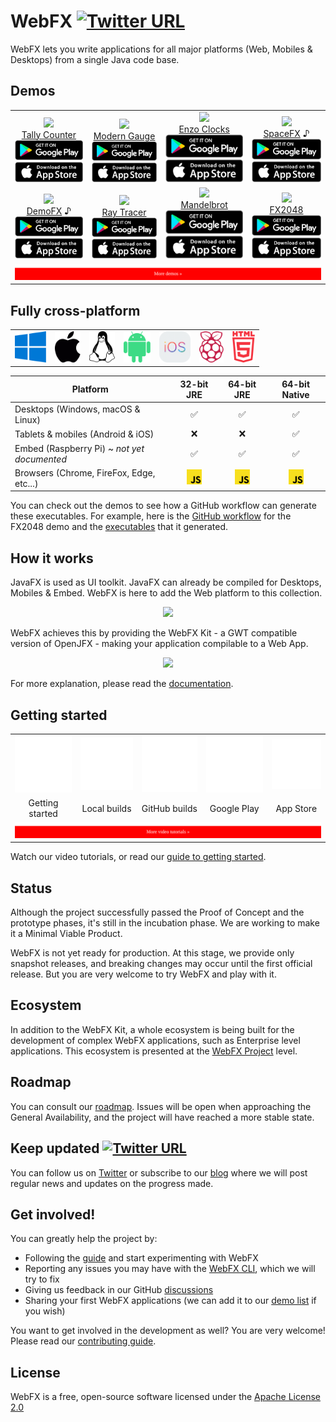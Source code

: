 # WebFX [![Twitter URL](https://img.shields.io/twitter/url/https/twitter.com/WebFXProject.svg?style=social&label=WebFXProject)](https://twitter.com/WebFXProject)

WebFX lets you write applications for all major platforms (Web, Mobiles & Desktops) from a single Java code base.

## Demos

<div align="center">
<table>
<tr>
<td align="center" valign="bottom"><a href="https://tallycounter.webfx.dev"><img src="https://webfx-demos.github.io/webfx-demos-videos/TallyCounter.webp"/><br/>Tally Counter</a><br/><img src="google-play.png"><img src="app-store.png">
</td>
<td align="center" valign="bottom"><a href="https://moderngauge.webfx.dev"><img src="https://webfx-demos.github.io/webfx-demos-videos/ModernGauge.webp"/><br/>Modern Gauge</a><br/><img src="google-play.png"><img src="app-store.png"></td>
<td align="center" valign="bottom"><a href="https://enzoclocks.webfx.dev"> <img src="https://webfx-demos.github.io/webfx-demos-videos/EnzoClocks.webp"/><br/> Enzo Clocks</a><br/><img src="google-play.png"><img src="app-store.png"></td>
<td align="center" valign="bottom"><a href="https://spacefx.webfx.dev"><img src="https://webfx-demos.github.io/webfx-demos-videos/SpaceFX.webp"/><br/>SpaceFX</a> ♪<br/><img src="google-play.png"><img src="app-store.png"></td>
</tr>
<tr>
<td align="center" valign="bottom"><a href="https://demofx.webfx.dev"><img src="https://webfx-demos.github.io/webfx-demos-videos/DemoFX.webp"/><br/>DemoFX</a> ♪<br/><img src="google-play.png"><img src="app-store.png"></td>
<td align="center" valign="bottom"><a href="https://raytracer.webfx.dev"><img src="https://webfx-demos.github.io/webfx-demos-videos/RayTracer.webp"/><br/>Ray Tracer</a><br/><img src="google-play.png"><img src="app-store.png"></td>
<td align="center" valign="bottom"><a href="https://mandelbrot.webfx.dev"><img src="https://webfx-demos.github.io/webfx-demos-videos/Mandelbrot.GIF"/><br/>Mandelbrot</a><br/><img src="google-play.png"><img src="app-store.png"></td>
<td align="center" valign="bottom"><a href="https://fx2048.webfx.dev"><img src="https://webfx-demos.github.io/webfx-demos-videos/FX2048.webp"/><br/>FX2048</a><br/><img src="google-play.png"><img src="app-store.png"></td>
</tr>
<tr>
<td colspan="4" align="center">
<a href="https://github.com/webfx-demos">
<img width="100%" src='MoreDemos.svg'/>
</a>
</td>
</tr>
</table>

</div>

## Fully cross-platform

<div align="center">

<table>
<tr>
<td><img height="50" src="windows.svg"/></td>
<td><img height="50" src="apple.svg"/></td>
<td><img height="50" src="linux.svg"/></td>
<td><img height="50" src="android.svg"/></td>
<td><img height="50" src="ios.png"/></td>
<td><img height="50" src="raspberry-pi.svg"/></td>
<td><img height="50" src="html5.svg"/></td>
</tr>
</table>

| Platform                                    |          32-bit JRE           |          64-bit JRE           |         64-bit Native         |
|---------------------------------------------|:-----------------------------:|:-----------------------------:|:-----------------------------:|
| Desktops (Windows, macOS & Linux)           |               ✅               |               ✅               |               ✅               |
| Tablets & mobiles (Android & iOS)           |               ❌               |               ❌               |               ✅               |
| Embed (Raspberry Pi) ~ *not yet documented* |               ✅               |               ✅               |               ✅               |
| Browsers (Chrome, FireFox, Edge, etc...)    | <img height=24 src="JS.svg"/> | <img height=24 src="JS.svg"/> | <img height=24 src="JS.svg"/> |

</div>

You can check out the demos to see how a GitHub workflow can generate these executables.
For example, here is the [GitHub workflow](https://github.com/webfx-demos/webfx-demo-fx2048/blob/main/.github/workflows/builds.yml) for the FX2048 demo and the [executables](https://github.com/webfx-demos/webfx-demo-fx2048/releases) that it generated.

## How it works

JavaFX is used as UI toolkit. JavaFX can already be compiled for Desktops, Mobiles & Embed. WebFX is here to add the Web platform to this collection. 

<p align="center">
    <picture>
      <source media="(prefers-color-scheme: dark)" srcset="https://docs.webfx.dev/webfx-readmes/webfx-cross-platform-dark.svg">
        <img src="https://docs.webfx.dev/webfx-cross-platform.svg" />
    </picture>
</p>

WebFX achieves this by providing the WebFX Kit - a GWT compatible version of OpenJFX - making your application compilable to a Web App.

<div align="center">
    <picture>
      <source media="(prefers-color-scheme: dark)" srcset="https://docs.webfx.dev/webfx-readmes/webfx-kit-dark.svg">
      <img src="https://docs.webfx.dev/webfx-how-it-works.svg">
    </picture>
</div>

For more explanation, please read the [documentation][webfx-docs].

## Getting started

<table>
<tr>
<td align="center"><img src="tutorial.png"/></td>
<td align="center"><img src="tutorial.png"/></td>
<td align="center"><img src="tutorial.png"/></td>
<td align="center"><img src="tutorial.png"/></td>
<td align="center"><img src="tutorial.png"/></td>
</tr>
<tr>
<td align="center">Getting started</td>
<td align="center">Local builds</td>
<td align="center">GitHub builds</td>
<td align="center">Google Play</td>
<td align="center">App Store</td>
</tr>
<tr>
<td colspan="100" align="center">
<img width="100%" src='MoreVideoTutorials.svg'/>
</td>
</table>

Watch our video tutorials, or read our [guide to getting started][webfx-guide].

## Status

Although the project successfully passed the Proof of Concept and the prototype phases, it's still in the incubation phase. We are working to make it a Minimal Viable Product.

WebFX is not yet ready for production.
At this stage, we provide only snapshot releases, and breaking changes may occur until the first official release.
But you are very welcome to try WebFX and play with it.

## Ecosystem

In addition to the WebFX Kit, a whole ecosystem is being built for the development of complex WebFX applications, such as Enterprise level applications. This ecosystem is presented at the [WebFX Project](https://github.com/webfx-project) level.

## Roadmap

You can consult our [roadmap](ROADMAP.md). Issues will be open when approaching the General Availability, and the project will have reached a more stable state.


## Keep updated [![Twitter URL](https://img.shields.io/twitter/url/https/twitter.com/WebFXProject.svg?style=social&label=WebFXProject)](https://twitter.com/WebFXProject)

You can follow us on [Twitter](https://twitter.com/WebFXProject) or subscribe to our [blog][webfx-blog] where we will post regular news and updates on the progress made.

## Get involved!

You can greatly help the project by:

- Following the [guide][webfx-guide] and start experimenting with WebFX
- Reporting any issues you may have with the [WebFX CLI][webfx-cli-repo], which we will try to fix
- Giving us feedback in our GitHub [discussions][webfx-discussions]
- Sharing your first WebFX applications (we can add it to our [demo list][webfx-demos] if you wish)

You want to get involved in the development as well? You are very welcome! Please read our [contributing guide](CONTRIBUTING.md).

## License

WebFX is a free, open-source software licensed under the [Apache License 2.0](../LICENSE)

[webfx-website]: https://webfx.dev
[webfx-docs]: https://docs.webfx.dev
[webfx-demos]: https://github.com/webfx-demos
[webfx-guide]: https://docs.webfx.dev/#_getting_started
[webfx-blog]: https://blog.webfx.dev
[webfx-discussions]: https://github.com/webfx-project/webfx/discussions
[webfx-contact]: mailto:maintainer@webfx.dev
[webfx-cli-repo]: https://github.com/webfx-project/webfx-cli
[gwt-website]: http://www.gwtproject.org

